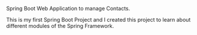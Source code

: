 Spring Boot Web Application to manage Contacts.

This is my first Spring Boot Project and I created this project to learn about different modules of the Spring Framework.
